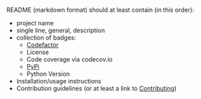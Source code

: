 README (markdown format) should at least contain (in this order):

- project name
- single line, general, description
- collection of badges:
  - [Codefactor](https://www.codefactor.io)
  - License
  - Code coverage via codecov.io
  - [PyPi](https://pypi.org)
  - Python Version
- Installation/usage instructions
- Contribution guidelines (or at least a link to [Contributing](https://github.com/openzim/overview/wiki/Contributing))